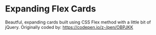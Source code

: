 # Expanding Flex Cards
Beautful, expanding cards built using CSS Flex method with a little bit of jQuery.
Originally coded by: https://codepen.io/z-/pen/OBPJKK
